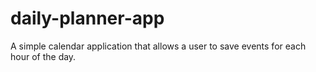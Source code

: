 # daily-planner-app
A simple calendar application that allows a user to save events for each hour of the day.
